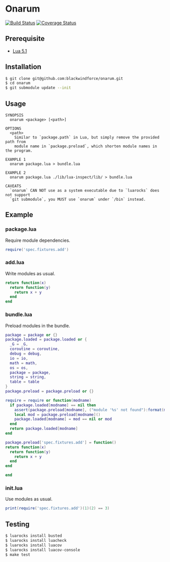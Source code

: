 # Onarum

[![Build Status](https://travis-ci.org/blackwindforce/onarum.svg?branch=master)](https://travis-ci.org/blackwindforce/onarum)
[![Coverage Status](https://coveralls.io/repos/github/blackwindforce/onarum/badge.svg?branch=master)](https://coveralls.io/github/blackwindforce/onarum?branch=master)

## Prerequisite

* [Lua 5.1](https://www.lua.org/)

## Installation

```bash
$ git clone git@github.com:blackwindforce/onarum.git
$ cd onarum
$ git submodule update --init
```

## Usage

```
SYNOPSIS
  onarum <package> [<path>]

OPTIONS
  <path>
    Similar to `package.path` in Lua, but simply remove the provided path from
    module name in `package.preload`, which shorten module names in the program.

EXAMPLE 1
  onarum package.lua > bundle.lua

EXAMPLE 2
  onarum package.lua ./lib/lua-inspect/lib/ > bundle.lua

CAVEATS
  `onarum` CAN NOT use as a system executable due to `luarocks` does not support
  `git submodule`, you MUST use `onarum` under `/bin` instead.
```

## Example

### package.lua

Require module dependencies.

```lua
require('spec.fixtures.add')
```

### add.lua

Write modules as usual.

```lua
return function(x)
  return function(y)
    return x + y
  end
end
```

### bundle.lua

Preload modules in the bundle.

```lua
package = package or {}
package.loaded = package.loaded or {
  _G = _G,
  coroutine = coroutine,
  debug = debug,
  io = io,
  math = math,
  os = os,
  package = package,
  string = string,
  table = table
}
package.preload = package.preload or {}

require = require or function(modname)
  if package.loaded[modname] == nil then
    assert(package.preload[modname], ("module '%s' not found"):format(modname))
    local mod = package.preload[modname]()
    package.loaded[modname] = mod == nil or mod
  end
  return package.loaded[modname]
end

package.preload['spec.fixtures.add'] = function()
return function(x)
  return function(y)
    return x + y
  end
end

end
```

### init.lua

Use modules as usual.

```lua
print(require('spec.fixtures.add')(1)(2) == 3)
```

## Testing

```bash
$ luarocks install busted
$ luarocks install luacheck
$ luarocks install luacov
$ luarocks install luacov-console
$ make test
```
